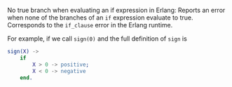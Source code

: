 No true branch when evaluating an if expression in Erlang: Reports an error when none of the branches of an `if` expression evaluate to true. Corresponds to the `if_clause` error in the Erlang runtime.

For example, if we call `sign(0)` and the full definition of `sign` is

```erlang
sign(X) ->
    if
        X > 0 -> positive;
        X < 0 -> negative
    end.
```
